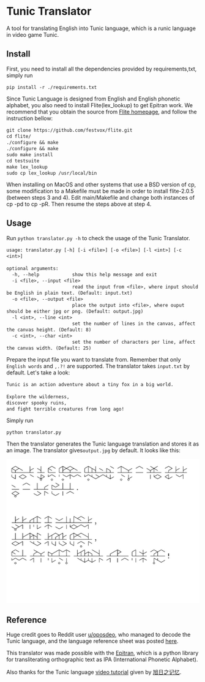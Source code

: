 # Tunic Translator
A tool for translating English into Tunic language, which is a runic language in video game Tunic.

## Install

First, you need to install all the dependencies provided by requirements,txt, simply run

```
pip install -r ./requirements.txt
```

Since Tunic Language is designed from English and English phonetic alphabet, you also need to install Flite(lex_lookup) to get Epitran work. We recommend that you obtain the source from [Flite homepage](https://github.com/festvox/flite), and follow the instruction bellow:
```
git clone https://github.com/festvox/flite.git
cd flite/
./configure && make
./configure && make
sudo make install
cd testsuite
make lex_lookup
sudo cp lex_lookup /usr/local/bin
```
When installing on MacOS and other systems that use a BSD version of cp, some modification to a Makefile must be made in order to install flite-2.0.5 (between steps 3 and 4). Edit main/Makefile and change both instances of cp -pd to cp -pR. Then resume the steps above at step 4.

## Usage

Run `python translator.py -h` to check the usage of the Tunic Translator.

```
usage: translator.py [-h] [-i <file>] [-o <file>] [-l <int>] [-c <int>]

optional arguments:
  -h, --help            show this help message and exit
  -i <file>, --input <file>
                        read the input from <file>, where input should be English in plain text. (Default: input.txt)
  -o <file>, --output <file>
                        place the output into <file>, where ouput should be either jpg or png. (Default: output.jpg)
  -l <int>, --line <int>
                        set the number of lines in the canvas, affect the canvas height. (Default: 8)
  -c <int>, --char <int>
                        set the number of characters per line, affect the canvas width. (Default: 25)
```

Prepare the input file you want to translate from. Remember that only `English words` and `,.?!` are supported. The translator takes  `input.txt` by default. Let's take a look:

```
Tunic is an action adventure about a tiny fox in a big world. 

Explore the wilderness, 
discover spooky ruins, 
and fight terrible creatures from long ago!
```

Simply run

```
python translator.py
```

Then the translator generates the Tunic language translation and stores it as an image.  The translator gives`output.jpg` by default. It looks like this:

![output](./output.jpg)

## Reference

Huge credit goes to Reddit user [u/oposdeo](https://www.reddit.com/user/oposdeo/), who managed to decode the Tunic language, and the language reference sheet was posted [here](https://www.reddit.com/r/TunicGame/comments/tgc056/tunic_language_reference_sheet_big_spoiler/).

This translator was made possible with the [Epitran](https://github.com/dmort27/epitran), which is a python library for transliterating orthographic text as IPA (International Phonetic Alphabet).

Also thanks for the Tunic language [video tutorial](https://www.bilibili.com/video/BV1n541117Pi?share_source=copy_web) given by [旭日之记忆](https://space.bilibili.com/12994).